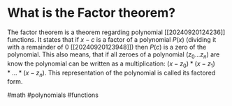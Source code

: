 # What is the Factor theorem? 

The factor theorem is a theorem regarding polynomial [[20240920124236]] functions.
It states that if $x-c$ is a factor of a polynomial $P(x)$ (dividing it with a remainder of 0 [[20240920123948]]) then $P(c)$ is a zero of the polynomial.
This also means, that if all zeroes of a polynomial ($z_0...z_n$) are know the polynomial can be written as a multiplication:
$(x-z_0)*(x-z_1)*...*(x-z_n)$.
This representation of the polynomial is called its factored form.

#math #polynomials #functions